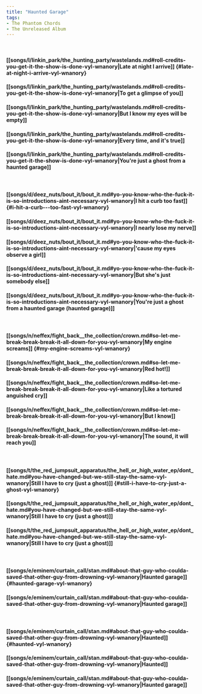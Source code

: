 ```yaml
---
title: "Haunted Garage"
tags:
- The Phantom Chords
- The Unreleased Album
---
```

&nbsp;
#### [[songs/l/linkin_park/the_hunting_party/wastelands.md#roll-credits-you-get-it-the-show-is-done-vyl-wnanory|Late at night I arrive]] {#late-at-night-i-arrive-vyl-wnanory}
#### [[songs/l/linkin_park/the_hunting_party/wastelands.md#roll-credits-you-get-it-the-show-is-done-vyl-wnanory|To get a glimpse of you]]
#### [[songs/l/linkin_park/the_hunting_party/wastelands.md#roll-credits-you-get-it-the-show-is-done-vyl-wnanory|But I know my eyes will be empty]]
#### [[songs/l/linkin_park/the_hunting_party/wastelands.md#roll-credits-you-get-it-the-show-is-done-vyl-wnanory|Every time, and it's true]]
#### [[songs/l/linkin_park/the_hunting_party/wastelands.md#roll-credits-you-get-it-the-show-is-done-vyl-wnanory|You're just a ghost from a haunted garage]]
&nbsp;
#### [[songs/d/deez_nuts/bout_it/bout_it.md#yo-you-know-who-the-fuck-it-is-so-introductions-aint-necessary-vyl-wnanory|I hit a curb   too fast]] {#i-hit-a-curb---too-fast-vyl-wnanory}
#### [[songs/d/deez_nuts/bout_it/bout_it.md#yo-you-know-who-the-fuck-it-is-so-introductions-aint-necessary-vyl-wnanory|I nearly lose my nerve]]
#### [[songs/d/deez_nuts/bout_it/bout_it.md#yo-you-know-who-the-fuck-it-is-so-introductions-aint-necessary-vyl-wnanory|'cause my eyes observe a girl]]
#### [[songs/d/deez_nuts/bout_it/bout_it.md#yo-you-know-who-the-fuck-it-is-so-introductions-aint-necessary-vyl-wnanory|But she's just somebody else]]
#### [[songs/d/deez_nuts/bout_it/bout_it.md#yo-you-know-who-the-fuck-it-is-so-introductions-aint-necessary-vyl-wnanory|You're just a ghost from a haunted garage (haunted garage)]]
&nbsp;
#### [[songs/n/neffex/fight_back__the_collection/crown.md#so-let-me-break-break-break-it-all-down-for-you-vyl-wnanory|My engine screams]] {#my-engine-screams-vyl-wnanory}
#### [[songs/n/neffex/fight_back__the_collection/crown.md#so-let-me-break-break-break-it-all-down-for-you-vyl-wnanory|Red hot!]]
#### [[songs/n/neffex/fight_back__the_collection/crown.md#so-let-me-break-break-break-it-all-down-for-you-vyl-wnanory|Like a tortured anguished cry]]
#### [[songs/n/neffex/fight_back__the_collection/crown.md#so-let-me-break-break-break-it-all-down-for-you-vyl-wnanory|But I know]]
#### [[songs/n/neffex/fight_back__the_collection/crown.md#so-let-me-break-break-break-it-all-down-for-you-vyl-wnanory|The sound, it will reach you]]
&nbsp;
#### [[songs/t/the_red_jumpsuit_apparatus/the_hell_or_high_water_ep/dont_hate.md#you-have-changed-but-we-still-stay-the-same-vyl-wnanory|Still I have to cry (just a ghost)]] {#still-i-have-to-cry-just-a-ghost-vyl-wnanory}
#### [[songs/t/the_red_jumpsuit_apparatus/the_hell_or_high_water_ep/dont_hate.md#you-have-changed-but-we-still-stay-the-same-vyl-wnanory|Still I have to cry (just a ghost)]]
#### [[songs/t/the_red_jumpsuit_apparatus/the_hell_or_high_water_ep/dont_hate.md#you-have-changed-but-we-still-stay-the-same-vyl-wnanory|Still I have to cry (just a ghost)]]
&nbsp;
#### [[songs/e/eminem/curtain_call/stan.md#about-that-guy-who-coulda-saved-that-other-guy-from-drowning-vyl-wnanory|Haunted garage]] {#haunted-garage-vyl-wnanory}
#### [[songs/e/eminem/curtain_call/stan.md#about-that-guy-who-coulda-saved-that-other-guy-from-drowning-vyl-wnanory|Haunted garage]]
&nbsp;
#### [[songs/e/eminem/curtain_call/stan.md#about-that-guy-who-coulda-saved-that-other-guy-from-drowning-vyl-wnanory|Haunted]] {#haunted-vyl-wnanory}
#### [[songs/e/eminem/curtain_call/stan.md#about-that-guy-who-coulda-saved-that-other-guy-from-drowning-vyl-wnanory|Haunted]]
#### [[songs/e/eminem/curtain_call/stan.md#about-that-guy-who-coulda-saved-that-other-guy-from-drowning-vyl-wnanory|Haunted garage]]
